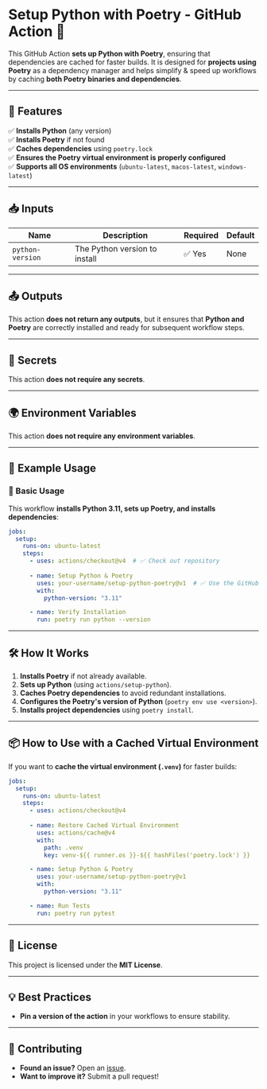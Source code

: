# **Setup Python with Poetry - GitHub Action** 🚀  

This GitHub Action **sets up Python with Poetry**, ensuring that dependencies are cached for faster builds. It is designed for **projects using Poetry** as a dependency manager and helps simplify & speed up workflows by caching **both Poetry binaries and dependencies**.

---

## **📌 Features**
✅ **Installs Python** (any version)  
✅ **Installs Poetry** if not found  
✅ **Caches dependencies** using `poetry.lock`  
✅ **Ensures the Poetry virtual environment is properly configured**  
✅ **Supports all OS environments** (`ubuntu-latest`, `macos-latest`, `windows-latest`)  

---

## **📥 Inputs**
| Name              | Description                                    | Required | Default |
|------------------|--------------------------------|----------|---------|
| `python-version` | The Python version to install | ✅ Yes   | None    |

---

## **📤 Outputs**
This action **does not return any outputs**, but it ensures that **Python and Poetry** are correctly installed and ready for subsequent workflow steps.

---

## **🔑 Secrets**
This action **does not require any secrets**.

---

## **🌍 Environment Variables**
This action **does not require any environment variables**.

---

## **📖 Example Usage**
### **🔹 Basic Usage**
This workflow **installs Python 3.11, sets up Poetry, and installs dependencies**:

```yaml
jobs:
  setup:
    runs-on: ubuntu-latest
    steps:
      - uses: actions/checkout@v4  # ✅ Check out repository
      
      - name: Setup Python & Poetry
        uses: your-username/setup-python-poetry@v1  # ✅ Use the GitHub Action
        with:
          python-version: "3.11"

      - name: Verify Installation
        run: poetry run python --version
```

---

## **🛠 How It Works**
1. **Installs Poetry** if not already available.
2. **Sets up Python** (using `actions/setup-python`).
3. **Caches Poetry dependencies** to avoid redundant installations.
4. **Configures the Poetry's version of Python** (`poetry env use <version>`).
5. **Installs project dependencies** using `poetry install`.

---

## **📦 How to Use with a Cached Virtual Environment**
If you want to **cache the virtual environment (`.venv`)** for faster builds:

```yaml
jobs:
  setup:
    runs-on: ubuntu-latest
    steps:
      - uses: actions/checkout@v4
      
      - name: Restore Cached Virtual Environment
        uses: actions/cache@v4
        with:
          path: .venv
          key: venv-${{ runner.os }}-${{ hashFiles('poetry.lock') }}

      - name: Setup Python & Poetry
        uses: your-username/setup-python-poetry@v1
        with:
          python-version: "3.11"

      - name: Run Tests
        run: poetry run pytest
```

---

## **📝 License**
This project is licensed under the **MIT License**.

---

## **💡 Best Practices**
- **Pin a version of the action** in your workflows to ensure stability.

---

## **📢 Contributing**
- **Found an issue?** Open an [issue](https://github.com/your-username/setup-python-poetry/issues).
- **Want to improve it?** Submit a pull request!

